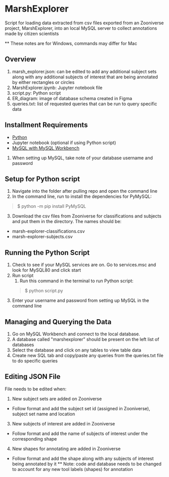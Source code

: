 # MarshExplorer
Script for loading data extracted from csv files exported from an Zooniverse project, MarshExplorer, into an local MySQL server to collect annotations made by citizen scientists

** These notes are for Windows, commands may differ for Mac

## Overview
1. marsh_explorer.json: can be edited to add any additional subject sets along with any additional subjects of interest that are being annotated by either rectangles or circles
2. MarshExplorer.ipynb: Jupyter notebook file
3. script.py: Python script
4. ER_diagram: image of database schema created in Figma
5. queries.txt: list of requested queries that can be run to query specific data

## Installment Requirements
- [Python](https://www.python.org/downloads/)
- Jupyter notebook (optional if using Python script)
- [MySQL with MySQL Workbench](https://dev.mysql.com/downloads/installer/)

1. When setting up MySQL, take note of your database username and password

## Setup for Python script
1. Navigate into the folder after pulling repo and open the command line
2. In the command line, run to install the dependencies for PyMySQL:
> $ python -m pip install PyMySQL
3. Download the csv files from Zooniverse for classifications and subjects and put them in the directory. The names should be:
- marsh-explorer-classifications.csv
- marsh-explorer-subjects.csv

## Running the Python Script
1. Check to see if your MySQL services are on. Go to services.msc and look for MySQL80 and click start
2. Run script
   1. Run this command in the terminal to run Python script:
   > $ python script.py
3. Enter your username and password from setting up MySQL in the command line

## Managing and Querying the Data
1. Go on MySQL Workbench and connect to the local database.
2. A database called "marshexplorer" should be present on the left list of databases
3. Select the database and click on any tables to view table data
4. Create new SQL tab and copy/paste any queries from the queries.txt file to do specific queries

## Editing JSON File
File needs to be edited when:
1. New subject sets are added on Zooniverse
- Follow format and add the subject set id (assigned in Zooniverse), subject set name and location
3. New subjects of interest are added in Zooniverse
- Follow format and add the name of subjects of interest under the corresponding shape
4. New shapes for annotating are added in Zooniverse
- Follow format and add the shape along with any subjects of interest being annotated by it
** Note: code and database needs to be changed to account for any new tool labels (shapes) for annotation